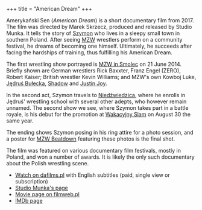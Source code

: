 +++
title = "American Dream"
+++

Amerykański Sen (_American Dream_) is a short documentary film from 2017. The film was directed by Marek Skrzecz, produced and released by Studio Munka.
It tells the story of [Szymon](@/w/szymon-siwiec.md) who lives in a sleepy small town in southern Poland. After seeing [MZW](@/o/mzw.md) wrestlers perform on a community festival, he dreams of becoming one himself. Ultimately, he succeeds after facing the hardships of training, thus fulfilling his American Dream.

The first wrestling show portrayed is [MZW in Smolec](@/e/mzw/2014-06-21-mzw-untitled.md) on 21 June 2014. Briefly shown are German wrestlers Rick Baxxter, Franz Engel (ZERO), Robert Kaiser; British wrestler Kevin Williams; and MZW's own Kowboj Luke, [Jędruś Bułecka](@/w/jedrus-bulecka.md), [Shadow](@/w/shadow.md) and [Justin Joy](@/w/justin-joy.md).

In the second act, Szymon travels to [Niedźwiedzica][niedzwiedzica-enwiki], where he enrolls in Jędruś' wrestling school with several other adepts, who however remain unnamed. The second show we see, where Szymon takes part in a battle royale, is his debut for the promotion at [Wakacyjny Slam](@/e/mzw/2014-08-30-mzw-wakacyjny-slam.md) on August 30 the same year.

The ending shows Szymon posing in his ring attire for a photo session, and a poster for [MZW Beatdown](@/e/mzw/2016-05-14-mzw-beatdown.md) featuring these photos is the final shot.

The film was featured on various documentary film festivals, mostly in Poland, and won a number of awards. It is likely the only such documentary about the Polish wrestling scene.

* [Watch on dafilms.pl][dafilms] with English subtitles (paid, single view or subscription)
* [Studio Munka's page][studio-munka]
* [Movie page on filmweb.pl][filmweb]
* [IMDb page](https://www.imdb.com/title/tt7969896/)

[niedzwiedzica-enwiki]: https://en.wikipedia.org/wiki/Nied%C5%BAwiedzice,_Wa%C5%82brzych_County
[dafilms]: https://dafilms.pl/film/12807-amerykanski-sen
[studio-munka]: https://www.studiomunka.pl/pierwszy_dokument,12,809,Amerykanski-sen.html
[filmweb]: https://www.filmweb.pl/film/Ameryka%C5%84ski+sen-2016-788233
